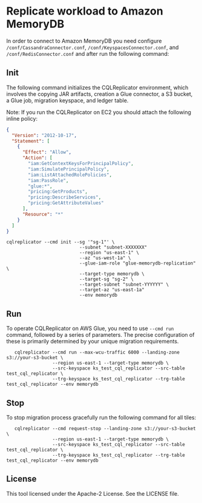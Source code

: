 # Replicate workload to Amazon MemoryDB
In order to connect to Amazon MemoryDB you need configure `/conf/CassandraConnector.conf`, `/conf/KeyspacesConnector.conf`, 
and `/conf/RedisConnector.conf` and after run the following command:

## Init 
The following command initializes the CQLReplicator environment, which involves the copying JAR artifacts,
creation a Glue connector, a S3 bucket, a Glue job, migration keyspace, and ledger table.

Note: If you run the CQLReplicator on EC2 you should attach the following inline policy:
```json
{
  "Version": "2012-10-17",
  "Statement": [
    {
      "Effect": "Allow",
      "Action": [
        "iam:GetContextKeysForPrincipalPolicy",
        "iam:SimulatePrincipalPolicy",
        "iam:ListAttachedRolePolicies",
        "iam:PassRole",
        "glue:*",
        "pricing:GetProducts",
        "pricing:DescribeServices",
        "pricing:GetAttributeValues"
      ],
      "Resource": "*"
    }
  ]
}
```

```shell
cqlreplicator --cmd init --sg '"sg-1"' \
                           --subnet "subnet-XXXXXXX" 
                           --region "us-east-1" \ 
                           --az "us-west-1a" \
                           --glue-iam-role "glue-memorydb-replication" \
                           --target-type memorydb \
                           --target-sg "sg-2" \ 
                           --target-subnet "subnet-YYYYYY" \
                           --target-az "us-east-1a"
                           --env memorydb
```

## Run
To operate CQLReplicator on AWS Glue, you need to use `--cmd run` command, followed by a series of parameters. The
precise configuration of these is primarily determined by your unique migration requirements.

```shell
   cqlreplicator --cmd run --max-wcu-traffic 6000 --landing-zone s3://your-s3-bucket \ 
                 --region us-east-1 --target-type memorydb \
                 --src-keyspace ks_test_cql_replicator --src-table test_cql_replicator \ 
                 --trg-keyspace ks_test_cql_replicator --trg-table test_cql_replicator --env memorydb
```
## Stop
To stop migration process gracefully run the following command for all tiles:

```shell
   cqlreplicator --cmd request-stop --landing-zone s3://your-s3-bucket \ 
                 --region us-east-1 --target-type memorydb \
                 --src-keyspace ks_test_cql_replicator --src-table test_cql_replicator \ 
                 --trg-keyspace ks_test_cql_replicator --trg-table test_cql_replicator --env memorydb
```

## License
This tool licensed under the Apache-2 License. See the LICENSE file.
